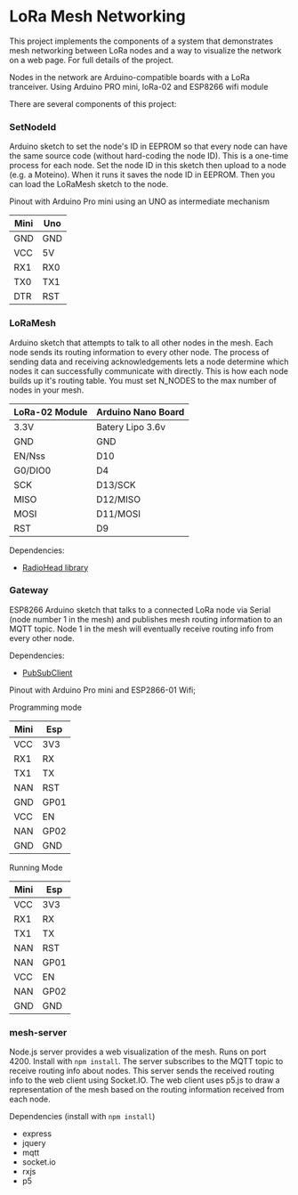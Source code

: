 # LoRa Mesh Networking

This project implements the components of a system that demonstrates mesh networking between LoRa nodes and a way to visualize the network on a web page. For full details of the project.

Nodes in the network are Arduino-compatible boards with a LoRa tranceiver. Using Arduino PRO mini, loRa-02 and ESP8266 wifi module

There are several components of this project:

### SetNodeId

Arduino sketch to set the node's ID in EEPROM so that every node can have the same source code (without hard-coding the node ID). This is a one-time process for each node. Set the node ID in this sketch then upload to a node (e.g. a Moteino). When it runs it saves the node ID in EEPROM. Then you can load the LoRaMesh sketch to the node.

Pinout with Arduino Pro mini using an UNO as intermediate mechanism

| Mini  |  Uno  |
| ----- | ----- |
|  GND  |  GND  |
|  VCC  |  5V   |
|  RX1  |  RX0  |
|  TX0  |  TX1  |
|  DTR  |  RST  |

### LoRaMesh

Arduino sketch that attempts to talk to all other nodes in the mesh. Each node sends its routing information to every other node. The process of sending data and receiving acknowledgements lets a node determine which nodes it can successfully communicate with directly. This is how each node builds up it's routing table. You must set N_NODES to the max number of nodes in your mesh.




|    LoRa-02 Module   |  Arduino Nano Board  |
| ------------------- | -------------------- |
|        3.3V         |   Batery Lipo 3.6v   |
|        GND          |         GND          |
|        EN/Nss       |         D10          |
|        G0/DIO0      |         D4           |
|        SCK          |         D13/SCK      |
|        MISO         |         D12/MISO     |
|        MOSI         |         D11/MOSI     |
|        RST          |         D9           |

Dependencies:

* [RadioHead library](http://www.airspayce.com/mikem/arduino/RadioHead/)


### Gateway

ESP8266 Arduino sketch that talks to a connected LoRa node via Serial (node number 1 in the mesh) and publishes mesh routing information to an MQTT topic. Node 1 in the mesh will eventually receive routing info from every other node.

Dependencies:

* [PubSubClient](https://github.com/knolleary/pubsubclient)

Pinout with Arduino Pro mini and ESP2866-01 Wifi;

Programming mode

| Mini  |  Esp  |
| ----- | ----- |
|  VCC  |  3V3  |
|  RX1  |  RX   |
|  TX1  |  TX   |
|  NAN  |  RST  |
|  GND  |  GP01 |
|  VCC  |   EN  |
|  NAN  |  GP02 |
|  GND  |  GND  |

Running Mode

| Mini  |  Esp  |
| ----- | ----- |
|  VCC  |  3V3  |
|  RX1  |  RX   |
|  TX1  |  TX   |
|  NAN  |  RST  |
|  NAN  |  GP01 |
|  VCC  |   EN  |
|  NAN  |  GP02 |
|  GND  |  GND  |

### mesh-server

Node.js server provides a web visualization of the mesh. Runs on port 4200. Install with `npm install`. The server subscribes to the MQTT topic to receive routing info about nodes. This server sends the received routing info to the web client using Socket.IO. The web client uses p5.js to draw a representation of the mesh based on the routing information received from each node.

Dependencies (install with `npm install`)

* express
* jquery
* mqtt
* socket.io
* rxjs
* p5




